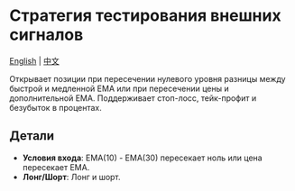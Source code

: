 # Стратегия тестирования внешних сигналов
[English](README.md) | [中文](README_cn.md)

Открывает позиции при пересечении нулевого уровня разницы между быстрой и медленной EMA или при пересечении цены и дополнительной EMA. Поддерживает стоп-лосс, тейк-профит и безубыток в процентах.

## Детали

- **Условия входа**: EMA(10) - EMA(30) пересекает ноль или цена пересекает EMA.
- **Лонг/Шорт**: Лонг и шорт.
